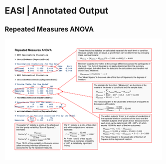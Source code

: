 # EASI | Annotated Output

## Repeated Measures ANOVA

<p align="center"><kbd><img src="repeated.png"></kbd></p>
